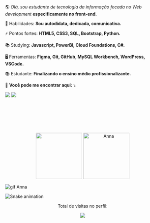 🌎 <em>Olá, sou estudante de tecnologia da informação focada no Web development</em> <strong>especificamente no front-end.</strong>
</p>

<p align="left">
 🧬 
Habilidades: <strong> Sou autodidata, dedicada, comunicativa. </strong>
</p>
 
<p align="left">
 ⚡ Pontos fortes: <strong>HTML5, CSS3, SQL, Bootstrap, Python. </strong> 
</p> 

<p align="left">
 📚 Studying: <strong>Javascript, PowerBI, Cloud Foundations, C#.</strong>
</p>

<p align="left">
 🖥️ Ferramentas: <strong>Figma, Git, GitHub, MySQL Workbench, WordPress, VSCode. </strong> 
</p> 
 
<p align="left">
 📚 Estudante: <strong>Finalizando o ensino médio profissionalizante.</strong>
</p>
 
<p align="left">
 📧 <strong>Você pode me encontrar aqui:</strong> ⤵️
</p>

<div>
 
<p align="left">
  <a href="https://mail.google.com/mail/u/?authuser=karencarv26@gmail.com" alt="Gmail">
  <img src="https://img.shields.io/badge/-Gmail-1C1C1C?style=for-the-badge&logo=Gmail&logoColor=0061C3" /></a>
 
  <a href="https://www.linkedin.com/in/ana-karen-carvalho-84839a18a/" alt="Linkedin">
   <img src="https://img.shields.io/badge/LinkedIn-1C1C1C?style=for-the-badge&logo=linkedin&logoColor=0061C3"></a>
   </div>


<br />
<br />
<br /> 
<br /> 
<br />



<p align="center" >
  <img height="150em" src="https://github-readme-stats.vercel.app/api?username=Anna-Carvalho&show_icons=true&theme=0061C3&bg_color=181818&text_color=fff"  />
  
  <img height="150em" src="https://github-readme-stats.vercel.app/api/top-langs?username=Anna-Carvalho&show_icons=true&theme=0061C3&bg_color=181818&text_color=fff&layout=compact" alt="Anna"/>
</p>

![gif Anna](https://user-images.githubusercontent.com/104832691/167262637-1a1a5913-0aee-4a06-98cd-876510355be9.gif)


  
![Snake animation](https://github.com/Anna-Carvalho/Anna-Carvalho/blob/output/github-contribution-grid-snake.svg)
  
<div align="center">
<p>Total de visitas no perfil:</p>
<p>
    <img src="https://profile-counter.glitch.me/Anna-Carvalho/count.svg"/>
</p>
</div>
